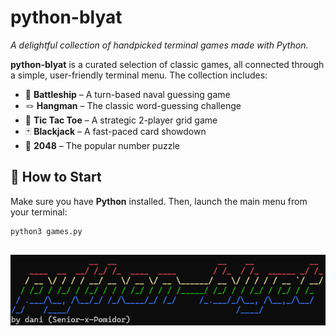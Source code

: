 # python-blyat

*A delightful collection of handpicked terminal games made with Python.*

**python-blyat** is a curated selection of classic games, all connected through a simple, user-friendly terminal menu. The collection includes:

- 🚢 **Battleship** – A turn-based naval guessing game  
- 🪢 **Hangman** – The classic word-guessing challenge  
- 🎯 **Tic Tac Toe** – A strategic 2-player grid game
- 🃏 **Blackjack** – A fast-paced card showdown
- 🔢 **2048** – The popular number puzzle


## 🚀 How to Start

Make sure you have **Python** installed. Then, launch the main menu from your terminal:

```bash
python3 games.py
```
##

![python-blyat](images/python-blyat.png)